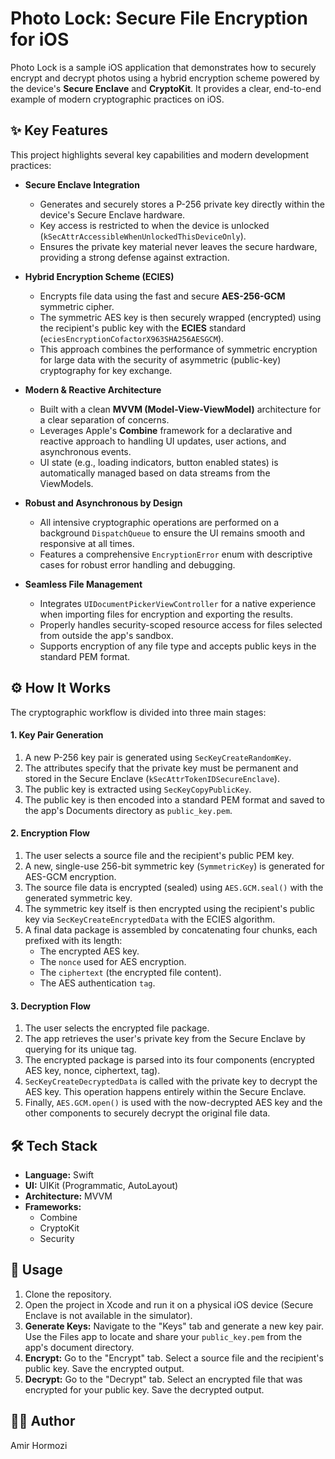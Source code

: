 # Photo Lock: Secure File Encryption for iOS

Photo Lock is a sample iOS application that demonstrates how to securely encrypt and decrypt photos using a hybrid encryption scheme powered by the device's **Secure Enclave** and **CryptoKit**. It provides a clear, end-to-end example of modern cryptographic practices on iOS.

## ✨ Key Features

This project highlights several key capabilities and modern development practices:

* **Secure Enclave Integration**
    * Generates and securely stores a P-256 private key directly within the device's Secure Enclave hardware.
    * Key access is restricted to when the device is unlocked (`kSecAttrAccessibleWhenUnlockedThisDeviceOnly`).
    * Ensures the private key material never leaves the secure hardware, providing a strong defense against extraction.

* **Hybrid Encryption Scheme (ECIES)**
    * Encrypts file data using the fast and secure **AES-256-GCM** symmetric cipher.
    * The symmetric AES key is then securely wrapped (encrypted) using the recipient's public key with the **ECIES** standard (`eciesEncryptionCofactorX963SHA256AESGCM`).
    * This approach combines the performance of symmetric encryption for large data with the security of asymmetric (public-key) cryptography for key exchange.

* **Modern & Reactive Architecture**
    * Built with a clean **MVVM (Model-View-ViewModel)** architecture for a clear separation of concerns.
    * Leverages Apple's **Combine** framework for a declarative and reactive approach to handling UI updates, user actions, and asynchronous events.
    * UI state (e.g., loading indicators, button enabled states) is automatically managed based on data streams from the ViewModels.

* **Robust and Asynchronous by Design**
    * All intensive cryptographic operations are performed on a background `DispatchQueue` to ensure the UI remains smooth and responsive at all times.
    * Features a comprehensive `EncryptionError` enum with descriptive cases for robust error handling and debugging.

* **Seamless File Management**
    * Integrates `UIDocumentPickerViewController` for a native experience when importing files for encryption and exporting the results.
    * Properly handles security-scoped resource access for files selected from outside the app's sandbox.
    * Supports encryption of any file type and accepts public keys in the standard PEM format.

## ⚙️ How It Works

The cryptographic workflow is divided into three main stages:

#### 1. Key Pair Generation
1.  A new P-256 key pair is generated using `SecKeyCreateRandomKey`.
2.  The attributes specify that the private key must be permanent and stored in the Secure Enclave (`kSecAttrTokenIDSecureEnclave`).
3.  The public key is extracted using `SecKeyCopyPublicKey`.
4.  The public key is then encoded into a standard PEM format and saved to the app's Documents directory as `public_key.pem`.

#### 2. Encryption Flow
1.  The user selects a source file and the recipient's public PEM key.
2.  A new, single-use 256-bit symmetric key (`SymmetricKey`) is generated for AES-GCM encryption.
3.  The source file data is encrypted (sealed) using `AES.GCM.seal()` with the generated symmetric key.
4.  The symmetric key itself is then encrypted using the recipient's public key via `SecKeyCreateEncryptedData` with the ECIES algorithm.
5.  A final data package is assembled by concatenating four chunks, each prefixed with its length:
    * The encrypted AES key.
    * The `nonce` used for AES encryption.
    * The `ciphertext` (the encrypted file content).
    * The AES authentication `tag`.

#### 3. Decryption Flow
1.  The user selects the encrypted file package.
2.  The app retrieves the user's private key from the Secure Enclave by querying for its unique tag.
3.  The encrypted package is parsed into its four components (encrypted AES key, nonce, ciphertext, tag).
4.  `SecKeyCreateDecryptedData` is called with the private key to decrypt the AES key. This operation happens entirely within the Secure Enclave.
5.  Finally, `AES.GCM.open()` is used with the now-decrypted AES key and the other components to securely decrypt the original file data.

## 🛠️ Tech Stack

* **Language:** Swift
* **UI:** UIKit (Programmatic, AutoLayout)
* **Architecture:** MVVM
* **Frameworks:**
    * Combine
    * CryptoKit
    * Security

## 🚀 Usage

1.  Clone the repository.
2.  Open the project in Xcode and run it on a physical iOS device (Secure Enclave is not available in the simulator).
3.  **Generate Keys:** Navigate to the "Keys" tab and generate a new key pair. Use the Files app to locate and share your `public_key.pem` from the app's document directory.
4.  **Encrypt:** Go to the "Encrypt" tab. Select a source file and the recipient's public key. Save the encrypted output.
5.  **Decrypt:** Go to the "Decrypt" tab. Select an encrypted file that was encrypted for your public key. Save the decrypted output.

## 👨‍💻 Author

Amir Hormozi
